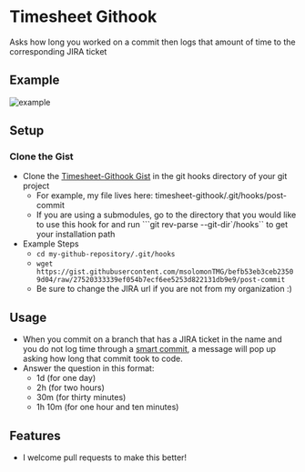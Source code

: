 # Timesheet Githook
Asks how long you worked on a commit then logs that amount of time to the corresponding JIRA ticket

## Example
![example](http://i.imgur.com/1qM2ILI.gif)

## Setup
### Clone the Gist
- Clone the [Timesheet-Githook Gist](https://gist.github.com/msolomonTMG/befb53eb3ceb23509d04) in the git hooks directory of your git project
  - For example, my file lives here: timesheet-githook/.git/hooks/post-commit
  - If you are using a submodules, go to the directory that you would like to use this hook for and run ```git rev-parse --git-dir`/hooks`` to get your installation path
- Example Steps
  - ``cd my-github-repository/.git/hooks``
  - ``wget https://gist.githubusercontent.com/msolomonTMG/befb53eb3ceb23509d04/raw/27520333339ef054b7ecf6ee5253d822131db9e9/post-commit``
  - Be sure to change the JIRA url if you are not from my organization :)

## Usage
- When you commit on a branch that has a JIRA ticket in the name and you do not log time through a [smart commit](https://confluence.atlassian.com/display/FISHEYE/Using+smart+commits#Usingsmartcommits-TransitionyourJIRAissues), a message will pop up asking how long that commit took to code.
- Answer the question in this format:
  - 1d (for one day)
  - 2h (for two hours)
  - 30m (for thirty minutes)
  - 1h 10m (for one hour and ten minutes)

## Features
- I welcome pull requests to make this better!
